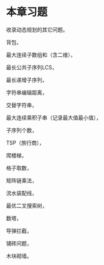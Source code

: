 # 本章习题


收录动态规划的其它问题。

背包，

最大连续子数组和（含二维），

最长公共子序列LCS，

最长递增子序列，

字符串编辑距离，

交替字符串，

最大连续乘积子串（记录最大值最小值），

子序列个数，

TSP（旅行商），

爬楼梯，

格子取数，

矩阵链乘法，

流水装配线，

最优二叉搜索树，

数塔，

导弹拦截，

铺砖问题，

木块砌墙。
